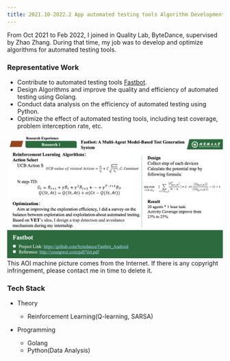 ```yaml
---
title: 2021.10-2022.2 App automated testing tools Algorithm Development, ByteDance
---
```


From Oct 2021 to Feb 2022, I joined in Quality Lab, ByteDance, supervised by Zhao Zhang. During that time, my job was to 
develop and optimize algorithms for automated testing tools.


### Representative Work
- Contribute to automated testing tools [Fastbot](https://github.com/bytedance/Fastbot_Android).
- Design Algorithms and improve the quality and efficiency of automated testing using Golang.
- Conduct data analysis on the efficiency of automated testing using Python.
- Optimize the effect of automated testing tools, including test coverage, problem interception rate, etc.

<div class="card mb-3">
    <img class="card-img-top" src="https://raw.githubusercontent.com/TommyGong08/tommygong08.github.io/main/_includes/img/3_Internship.png"/>
    <div class="card-body bg-light">
        <div class="card-text">
            This AOI machine picture comes from the Internet. If there is any copyright infringement, please contact me in time to delete it.
        </div>
    </div>
</div>

### Tech Stack
- Theory
  - Reinforcement Learning(Q-learning, SARSA)
  
- Programming
  - Golang
  - Python(Data Analysis)